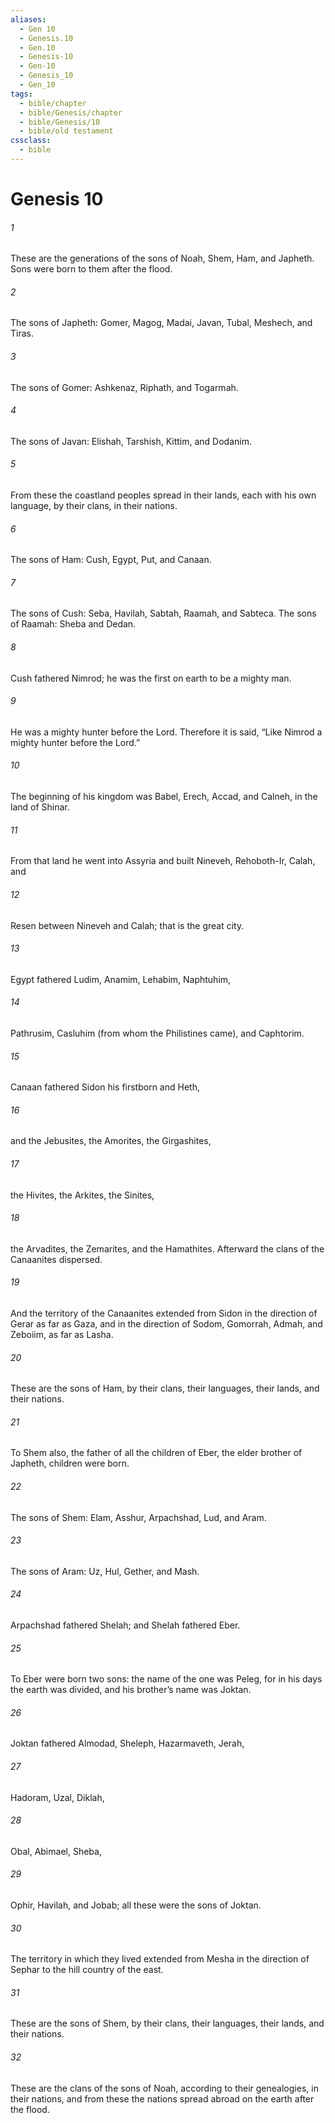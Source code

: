 ```yaml
---
aliases:
  - Gen 10
  - Genesis.10
  - Gen.10
  - Genesis-10
  - Gen-10
  - Genesis_10
  - Gen_10
tags:
  - bible/chapter
  - bible/Genesis/chapter
  - bible/Genesis/10
  - bible/old testament
cssclass:
  - bible
---
```


# Genesis 10

###### 1
These are the generations of the sons of Noah, Shem, Ham, and Japheth. Sons were born to them after the flood.
###### 2
The sons of Japheth: Gomer, Magog, Madai, Javan, Tubal, Meshech, and Tiras.
###### 3
The sons of Gomer: Ashkenaz, Riphath, and Togarmah.
###### 4
The sons of Javan: Elishah, Tarshish, Kittim, and Dodanim.
###### 5
From these the coastland peoples spread in their lands, each with his own language, by their clans, in their nations.
###### 6
The sons of Ham: Cush, Egypt, Put, and Canaan.
###### 7
The sons of Cush: Seba, Havilah, Sabtah, Raamah, and Sabteca. The sons of Raamah: Sheba and Dedan.
###### 8
Cush fathered Nimrod; he was the first on earth to be a mighty man.
###### 9
He was a mighty hunter before the Lord. Therefore it is said, “Like Nimrod a mighty hunter before the Lord.”
###### 10
The beginning of his kingdom was Babel, Erech, Accad, and Calneh, in the land of Shinar.
###### 11
From that land he went into Assyria and built Nineveh, Rehoboth-Ir, Calah, and
###### 12
Resen between Nineveh and Calah; that is the great city.
###### 13
Egypt fathered Ludim, Anamim, Lehabim, Naphtuhim,
###### 14
Pathrusim, Casluhim (from whom the Philistines came), and Caphtorim.
###### 15
Canaan fathered Sidon his firstborn and Heth,
###### 16
and the Jebusites, the Amorites, the Girgashites,
###### 17
the Hivites, the Arkites, the Sinites,
###### 18
the Arvadites, the Zemarites, and the Hamathites. Afterward the clans of the Canaanites dispersed.
###### 19
And the territory of the Canaanites extended from Sidon in the direction of Gerar as far as Gaza, and in the direction of Sodom, Gomorrah, Admah, and Zeboiim, as far as Lasha.
###### 20
These are the sons of Ham, by their clans, their languages, their lands, and their nations.
###### 21
To Shem also, the father of all the children of Eber, the elder brother of Japheth, children were born.
###### 22
The sons of Shem: Elam, Asshur, Arpachshad, Lud, and Aram.
###### 23
The sons of Aram: Uz, Hul, Gether, and Mash.
###### 24
Arpachshad fathered Shelah; and Shelah fathered Eber.
###### 25
To Eber were born two sons: the name of the one was Peleg, for in his days the earth was divided, and his brother’s name was Joktan.
###### 26
Joktan fathered Almodad, Sheleph, Hazarmaveth, Jerah,
###### 27
Hadoram, Uzal, Diklah,
###### 28
Obal, Abimael, Sheba,
###### 29
Ophir, Havilah, and Jobab; all these were the sons of Joktan.
###### 30
The territory in which they lived extended from Mesha in the direction of Sephar to the hill country of the east.
###### 31
These are the sons of Shem, by their clans, their languages, their lands, and their nations.
###### 32
These are the clans of the sons of Noah, according to their genealogies, in their nations, and from these the nations spread abroad on the earth after the flood.


